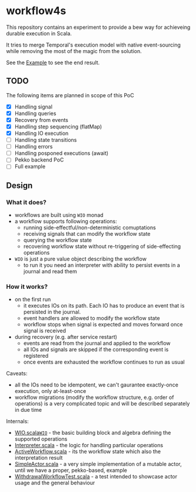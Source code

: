 # workflow4s

This repository contains an experiment to provide a bew way for achieveing durable execution in Scala.

It tries to merge Temporal's execution model with native event-sourcing while removing the
most of the magic from the solution.

See the [Example](src/main/scala/workflow4s/example) to see the end result.

## TODO

The following items are planned in scope of this PoC

- [x] Handling signal
- [x] Handling queries
- [x] Recovery from events
- [x] Handling step sequencing (flatMap)
- [x] Handling IO execution
- [ ] Handling state transitions
- [ ] Handling errors
- [ ] Handling posponed executions (await)
- [ ] Pekko backend PoC
- [ ] Full example

## Design

### What it does?

* workflows are built using `WIO` monad
* a workflow supports following operations:
  * running side-effectful/non-deterministic comuptations
  * receiving signals that can modify the workflow state
  * querying the workflow state
  * recovering workflow state without re-triggering of side-effecting operations
* `WIO` is just a pure value object describing the workflow
  * to run it you need an interpreter with ability to persist events in a journal and read them

### How it works?

* on the first run
  * it executes IOs on its path. Each IO has to produce an event that is persisted in the journal.
  * event handlers are allowed to modify the workflow state
  * workflow stops when signal is expected and moves forward once signal is received
* during recovery (e.g. after service restart)
  * events are read from the journal and applied to the workflow
  * all IOs and signals are skipped if the corresponding event is registered
  * once events are exhausted the workflow continues to run as usual

Caveats:
* all the IOs need to be idempotent, we can't gaurantee exactly-once execution, only at-least-once
* workflow migrations (modify the workflow structure, e.g. order of operations) is a very complicated topic 
  and will be described separately in due time

Internals:
* [WIO.scala](src%2Fmain%2Fscala%2Fworkflow4s%2Fwio%2FWIO.scala)[`WIO`](src/main/scala/workflow4s/wio/WIO.scala) - the basic building block and algebra defining the supported operations
* [Interpreter.scala](src%2Fmain%2Fscala%2Fworkflow4s%2Fwio%2FInterpreter.scala) - the logic for handling particular operations
* [ActiveWorkflow.scala](src%2Fmain%2Fscala%2Fworkflow4s%2Fwio%2FActiveWorkflow.scala) - its the workflow state which also the interpretation result
* [SimpleActor.scala](src%2Fmain%2Fscala%2Fworkflow4s%2Fwio%2Fsimple%2FSimpleActor.scala) - a very simple implementation of a mutable actor, until we have a proper, pekko-based, example
* [WithdrawalWorkflowTest.scala](src%2Ftest%2Fscala%2Fworkflow4s%2Fexample%2FWithdrawalWorkflowTest.scala) - a test intended to showcase actor usage and the general behaviour